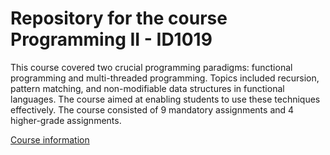 <h1>Repository for the course Programming II - ID1019</h1>

<p>
This course covered two crucial programming paradigms: functional programming and multi-threaded programming. Topics included recursion, pattern matching, and non-modifiable data structures in functional languages. The course aimed at enabling students to use these techniques effectively. The course consisted of 9 mandatory assignments and 4 higher-grade assignments.
</p>

<a href="https://www.kth.se/student/kurser/kurs/ID1019?periods=6&startterm=20241&l=en">Course information</a>

